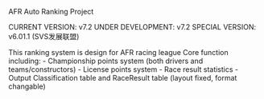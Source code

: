 AFR Auto Ranking Project

CURRENT VERSION:            v7.2
UNDER DEVELOPMENT:          v7.2
SPECIAL VERSION:            v6.01.1 (SVS发展联盟)

This ranking system is design for AFR racing league
Core function including:
    - Championship points system (both drivers and teams/constructors)
    - License points system
    - Race result statistics
    - Output Classification table and RaceResult table (layout fixed, format changable)